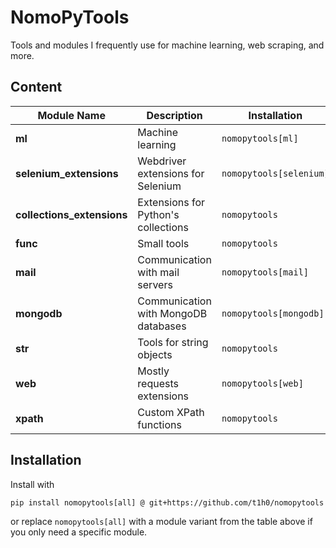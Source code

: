 # NomoPyTools #

Tools and modules I frequently use for machine learning, web scraping, and more.

## Content

| Module Name                | Description                          | Installation            |
| -------------------------- | ------------------------------------ | ----------------------- |
| **ml**                     | Machine learning                     | `nomopytools[ml]`       |
| **selenium_extensions**    | Webdriver extensions for Selenium    | `nomopytools[selenium]` |
| **collections_extensions** | Extensions for Python's collections  | `nomopytools`                       |
| **func**                   | Small tools                          | `nomopytools`                       |
| **mail**                   | Communication with mail servers      | `nomopytools[mail]`     |
| **mongodb**                | Communication with MongoDB databases | `nomopytools[mongodb]`  |
| **str**                    | Tools for string objects             | `nomopytools`                       |
| **web**                    | Mostly requests extensions           | `nomopytools[web]`      |
| **xpath**                  | Custom XPath functions               | `nomopytools`                       |

## Installation

Install with

```shell
pip install nomopytools[all] @ git+https://github.com/t1h0/nomopytools
```

or replace `nomopytools[all]` with a module variant from the table above if you only need a specific module.